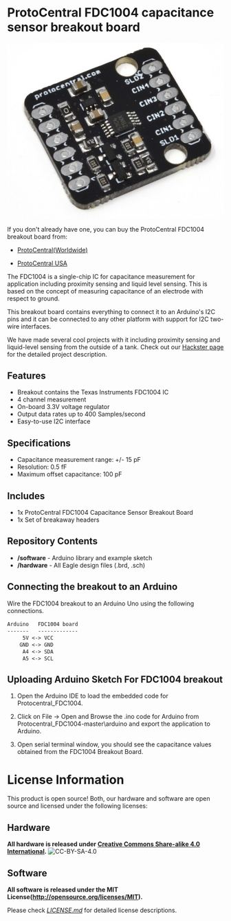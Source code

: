 ProtoCentral FDC1004 capacitance sensor breakout board
================================
![FDC1004 Breakout](images/fdc1004_brk.jpg)  

If you don't already have one, you can buy the ProtoCentral FDC1004 breakout board from:

* [ProtoCentral(Worldwide)](https://www.protocentral.com/gasliquid/1082-fdc1004-capacitance-converter-breakout-board-0642078949616.html)

* [ProtoCentral USA](https://protocentral.us/breakout-boards/9-prototypical-fdc1004-capacitance-sensor-breakout-board.html)

The FDC1004 is a single-chip IC for capacitance measurement for application including proximity sensing and liquid level sensing. This is based on the concept of measuring capacitance of an electrode with respect to ground.

This breakout board contains everything to connect it to an Arduino's I2C pins and it can be connected to any other platform with support for I2C two-wire interfaces.

We have made several cool projects with it including proximity sensing and liquid-level sensing from the outside of a tank. Check out our [Hackster page](https://www.hackster.io/team-protocentral/non-contact-capacitive-liquid-level-sensing-using-fdc1004-9333c7) for the detailed project description.

## Features

* Breakout contains the Texas Instruments FDC1004 IC
* 4 channel measurement
* On-board 3.3V voltage regulator
* Output data rates up to 400 Samples/second
* Easy-to-use I2C interface

## Specifications
* Capacitance measurement range: +/- 15 pF
* Resolution: 0.5 fF
* Maximum offset capacitance: 100 pF

## Includes
* 1x ProtoCentral FDC1004 Capacitance Sensor Breakout Board
* 1x Set of breakaway headers

## Repository Contents

* **/software** - Arduino library and example sketch
* **/hardware** - All Eagle design files (.brd, .sch)

## Connecting the breakout to an Arduino

Wire the FDC1004 breakout to an Arduino Uno using the following connections.


    Arduino   FDC1004 board
    -------   -------------
         5V <-> VCC
        GND <-> GND
         A4 <-> SDA
         A5 <-> SCL

##  Uploading Arduino Sketch For FDC1004 breakout

1. Open the Arduino IDE to load the embedded code for Protocentral_FDC1004.

2. Click on File -> Open and Browse the .ino code for Arduino from Protocentral_FDC1004-master\arduino and export the application to Arduino.

3.  Open serial terminal window, you should see the capacitance values obtained from the FDC1004 Breakout Board.

# License Information

This product is open source! Both, our hardware and software are open source and licensed under the following licenses:

## Hardware
**All hardware is released under [Creative Commons Share-alike 4.0 International](http://creativecommons.org/licenses/by-sa/4.0/).**
![CC-BY-SA-4.0](https://i.creativecommons.org/l/by-sa/4.0/88x31.png)

## Software
**All software is released under the MIT License(http://opensource.org/licenses/MIT).**

Please check [*LICENSE.md*](LICENSE.md) for detailed license descriptions.
